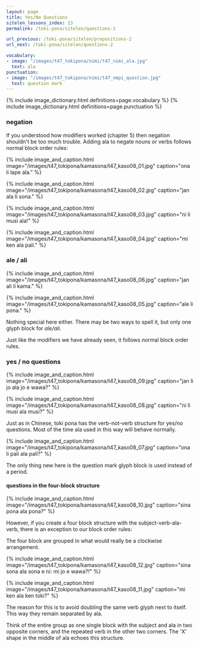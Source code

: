 ```yaml
---
layout: page
title: Yes/No Questions
sitelen_lessons_index: 13
permalink: /toki-pona/sitelen/questions-1

url_previous: /toki-pona/sitelen/prepositions-2
url_next: /toki-pona/sitelen/questions-2

vocabulary:
- image: "/images/t47_tokipona/nimi/t47_nimi_ala.jpg"
  text: ala
punctuation:
- image: "/images/t47_tokipona/nimi/t47_nmpi_question.jpg"
  text: question mark
---
```


{% include image_dictionary.html definitions=page.vocabulary %}
{% include image_dictionary.html definitions=page.punctuation %}

### negation

If you understood how modifiers worked (chapter 5) then negation shouldn't be too much trouble. Adding ala to negate nouns or verbs follows normal block order rules:

{% include image_and_caption.html image="/images/t47_tokipona/kamasona/t47_kaso08_01.jpg" caption="ona li lape ala." %}

{% include image_and_caption.html image="/images/t47_tokipona/kamasona/t47_kaso08_02.jpg" caption="jan ala li sona." %}

{% include image_and_caption.html image="/images/t47_tokipona/kamasona/t47_kaso08_03.jpg" caption="ni li musi ala!" %}

{% include image_and_caption.html image="/images/t47_tokipona/kamasona/t47_kaso08_04.jpg" caption="mi ken ala pali." %}

### ale / ali

{% include image_and_caption.html image="/images/t47_tokipona/kamasona/t47_kaso08_06.jpg" caption="jan ali li kama." %}

{% include image_and_caption.html image="/images/t47_tokipona/kamasona/t47_kaso08_05.jpg" caption="ale li pona." %}

Nothing special here either. There may be two ways to spell it, but only one glyph block for _ale/ali_.

Just like the modifiers we have already seen, it follows normal block order rules.

### yes / no questions

{% include image_and_caption.html image="/images/t47_tokipona/kamasona/t47_kaso08_09.jpg" caption="jan li jo ala jo e wawa?" %}

{% include image_and_caption.html image="/images/t47_tokipona/kamasona/t47_kaso08_08.jpg" caption="ni li musi ala musi?" %}

Just as in Chinese, toki pona has the verb-not-verb structure for yes/no questions. Most of the time ala used in this way will behave normally.

{% include image_and_caption.html image="/images/t47_tokipona/kamasona/t47_kaso08_07.jpg" caption="ona li pali ala pali?" %}

The only thing new here is the question mark glyph block is used instead of a period.

#### questions in the four-block structure

{% include image_and_caption.html image="/images/t47_tokipona/kamasona/t47_kaso08_10.jpg" caption="sina pona ala pona?" %}

However, if you create a four block structure with the subject-verb-ala-verb, there is an exception to our block order rules:

The four block are grouped in what would really be a clockwise arrangement.

{% include image_and_caption.html image="/images/t47_tokipona/kamasona/t47_kaso08_12.jpg" caption="sina sona ala sona e ni: mi jo e wawa?!" %}


{% include image_and_caption.html image="/images/t47_tokipona/kamasona/t47_kaso08_11.jpg" caption="mi ken ala ken toki?" %}

The reason for this is to avoid doubling the same verb glyph next to itself. This way they remain separated by ala.

Think of the entire group as one single block with the subject and ala in two opposite corners, and the repeated verb in the other two corners. The 'X' shape in the middle of ala echoes this structure.
